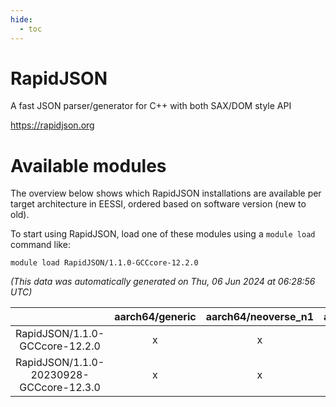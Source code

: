 ```yaml
---
hide:
  - toc
---
```


RapidJSON
=========


A fast JSON parser/generator for C++ with both SAX/DOM style API

https://rapidjson.org
# Available modules


The overview below shows which RapidJSON installations are available per target architecture in EESSI, ordered based on software version (new to old).

To start using RapidJSON, load one of these modules using a `module load` command like:

```shell
module load RapidJSON/1.1.0-GCCcore-12.2.0
```

*(This data was automatically generated on Thu, 06 Jun 2024 at 06:28:56 UTC)*  

| |aarch64/generic|aarch64/neoverse_n1|aarch64/neoverse_v1|x86_64/generic|x86_64/amd/zen2|x86_64/amd/zen3|x86_64/intel/haswell|x86_64/intel/skylake_avx512|
| :---: | :---: | :---: | :---: | :---: | :---: | :---: | :---: | :---: |
|RapidJSON/1.1.0-GCCcore-12.2.0|x|x|x|x|x|x|x|x|
|RapidJSON/1.1.0-20230928-GCCcore-12.3.0|x|x|x|x|x|x|x|x|
